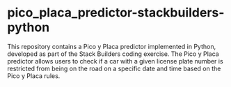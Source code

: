 # pico_placa_predictor-stackbuilders-python
This repository contains a Pico y Placa predictor implemented in Python, developed as part of the Stack Builders coding exercise. The Pico y Placa predictor allows users to check if a car with a given license plate number is restricted from being on the road on a specific date and time based on the Pico y Placa rules.
